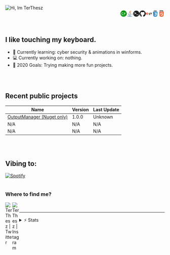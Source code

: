 [<img align="left" alt="Hi, Im TerThesz" width="400px" src="https://imgur.com/cMndmtT.png" />][hello] 
<br/>
<img align="right" alt="HTML5" width="20px" src="https://raw.githubusercontent.com/github/explore/80688e429a7d4ef2fca1e82350fe8e3517d3494d/topics/html/html.png" />
<img align="right" alt="CSS3" width="20px" src="https://raw.githubusercontent.com/github/explore/80688e429a7d4ef2fca1e82350fe8e3517d3494d/topics/css/css.png" />
<img align="right" alt="Git" width="20px" src="https://raw.githubusercontent.com/github/explore/80688e429a7d4ef2fca1e82350fe8e3517d3494d/topics/git/git.png" />
<img align="right" alt="GitHub" width="20px" src="https://raw.githubusercontent.com/github/explore/78df643247d429f6cc873026c0622819ad797942/topics/github/github.png" />
<img align="right" alt="TERMINAL" width="20px" src="https://raw.githubusercontent.com/github/explore/80688e429a7d4ef2fca1e82350fe8e3517d3494d/topics/terminal/terminal.png" />
<img align="right" alt="JAVA" width="20px" src="https://raw.githubusercontent.com/github/explore/80688e429a7d4ef2fca1e82350fe8e3517d3494d/topics/java/java.png" />
<img align="right" alt="CSAHRP" width="20px" src="https://raw.githubusercontent.com/github/explore/80688e429a7d4ef2fca1e82350fe8e3517d3494d/topics/csharp/csharp.png" />
<br/>
<br/>
<br/>
## I like touching my keyboard.
- 📖 Currently learning: cyber security & animations in winforms.
- 💻 Currently working on: nothing.
- 🎉 2020 Goals: Trying making more fun projects.
<br/>
<br/>

## Recent public projects

Name | Version | Last Update
---- | ------- | -----------
[OutputManager (Nuget only)][project1] | 1.0.0 | Unknown
N/A | N/A | N/A
N/A | N/A | N/A
<br/>
<br/>

## Vibing to: 

[![Spotify](https://ok.terthesz.vercel.app/api/spotify)](https://open.spotify.com/user/q2yqua4age3g16rnwf4wwcujy)
<br/>
<br/>

### Where to find me?

[<img align="left" alt="TerThesz | Twitter" width="22px" src="https://cdn.jsdelivr.net/npm/simple-icons@v3/icons/twitter.svg" />][twitter]
[<img align="left" alt="TerThesz | Instagram" width="22px" src="https://cdn.jsdelivr.net/npm/simple-icons@v3/icons/instagram.svg" />][instagram]

<br />

---

<details>
  <summary>⚡ Stats</summary>
  <img align="left" alt="TerThesz's Github Stats" src="https://readme-stats-lilac.vercel.app/api?username=TerThesz&show_icons=true&hide_border=true" />
</details>
  
[twitter]: https://twitter.com/terthesz
[instagram]: https://instagram.com/TerThesz
[hello]: https://github.com/TerThesz
[project1]: https://www.nuget.org/packages/OutputManager/

